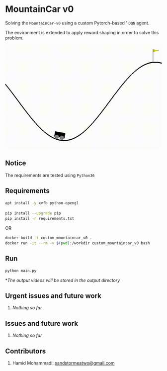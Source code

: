 # MountainCar v0

Solving the `MountainCar-v0` using a custom Pytorch-based ' `DQN` agent.

The environment is extended to apply reward shaping in order to solve this problem.

![Alt Text](data/output.gif)

## Notice

The requirements are tested using `Python36`


## Requirements


```bash
apt install -y xvfb python-opengl

pip install --upgrade pip
pip install -r requirements.txt
```

OR

```bash
docker build -t custom_mountaincar_v0 .
docker run -it --rm -v $(pwd):/workdir custom_mountaincar_v0 bash
```

## Run

```bash
python main.py
```

**The output videos will be stored in the output directory*


## Urgent issues and future work
1. *Nothing so far*


## Issues and future work
1. *Nothing so far*


## Contributors

1. Hamid Mohammadi: <sandstormeatwo@gmail.com>
